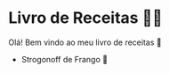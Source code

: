 # Livro de Receitas :man_cook:

Olá! Bem vindo ao meu livro de receitas :wave:

- Strogonoff de Frango :chicken:
